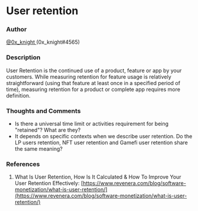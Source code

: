 # User retention

### Author

[@0x\_knight ](https://twitter.com/0x\_knight)(0x\_knight#4565)

### Description

User Retention is the continued use of a product, feature or app by your customers. While measuring retention for feature usage is relatively straightforward (using that feature at least once in a specified period of time), measuring retention for a product or complete app requires more definition.

### **Thoughts and Comments**

* Is there a universal time limit or activities requirement for being "retained"? What are they?
* It depends on specific contexts when we describe user retention. Do the LP users retention, NFT user retention and Gamefi user retention share the same meaning?

### **References**

1. What Is User Retention, How Is It Calculated & How To Improve Your User Retention Effectively: [https://www.revenera.com/blog/software-monetization/what-is-user-retention/](https://www.revenera.com/blog/software-monetization/what-is-user-retention/)
